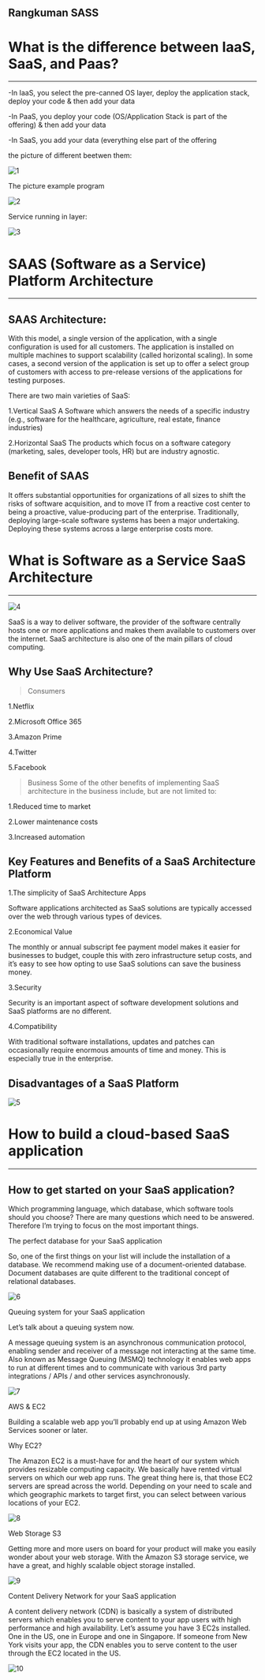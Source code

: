Rangkuman  SASS
------------------------

# **What is the difference between IaaS, SaaS, and Paas?**
----------------------------------------------------------------
-In IaaS, you select the pre-canned OS layer, deploy the application stack, deploy your code & then add your data

-In PaaS, you deploy your code (OS/Application Stack is part of the offering) & then add your data

-In SaaS, you add your data (everything else part of the offering

the picture of different beetwen them:

![1](different-table.png)

The picture example program

![2](program-service.png)

Service running in layer:

![3](running-layer.png)


# **SAAS (Software as a Service) Platform Architecture**
------------------------------------------------------------
## **SAAS Architecture:**

With this model, a single version of the application, with a single configuration is used for all customers. The application is installed on multiple machines to support scalability (called horizontal scaling). In some cases, a second version of the application is set up to offer a select group of customers with access to pre-release versions of the applications for testing purposes.

There are two main varieties of SaaS:

1.Vertical SaaS A Software which answers the needs of a specific industry (e.g., software for the healthcare, agriculture, real estate, finance industries)

2.Horizontal SaaS The products which focus on a software category (marketing, sales, developer tools, HR) but are industry agnostic.    

## **Benefit of SAAS**

It offers substantial opportunities for organizations of all sizes to shift the risks of software acquisition, and to move IT from a reactive cost center to being a proactive, value-producing part of the enterprise. Traditionally, deploying large-scale software systems has been a major undertaking. Deploying these systems across a large enterprise costs more. 


# **What is Software as a Service SaaS Architecture**
---------------------------------------------------------

![4](function.png)

SaaS is a way to deliver software, the provider of the software centrally hosts one or more applications and makes them available to customers over the internet. SaaS architecture is also one of the main pillars of cloud computing.

## **Why Use SaaS Architecture?**

>Consumers

1.Netflix

2.Microsoft Office 365

3.Amazon Prime

4.Twitter

5.Facebook

>Business
Some of the other benefits of implementing SaaS architecture in the business include, but are not limited to:

1.Reduced time to market

2.Lower maintenance costs

3.Increased automation

## **Key Features and Benefits of a SaaS Architecture Platform**

1.The simplicity of SaaS Architecture Apps

Software applications architected as SaaS solutions are typically accessed over the web through various types of devices.

2.Economical Value

The monthly or annual subscript fee payment model makes it easier for businesses to budget, couple this with zero infrastructure setup costs, and it’s easy to see how opting to use SaaS solutions can save the business money.

3.Security

Security is an important aspect of software development solutions and SaaS platforms are no different.

4.Compatibility

With traditional software installations, updates and patches can occasionally require enormous amounts of time and money. This is especially true in the enterprise.

## **Disadvantages of a SaaS Platform**

![5](disavantage-cloud-computing.png)


# **How to build a cloud-based SaaS application**
-----------------------------------------------------

## How to get started on your SaaS application?

Which programming language, which database, which software tools should you choose? There are many questions which need to be answered. Therefore I’m trying to focus on the most important things.

The perfect database for your SaaS application

So, one of the first things on your list will include the installation of a database. We recommend making use of a document-oriented database. Document databases are quite different to the traditional concept of relational databases.

![6](mongo-db.png)

Queuing system for your SaaS application

Let’s talk about a queuing system now.

A message queuing system is an asynchronous communication protocol, enabling sender and receiver of a message not interacting at the same time.
Also known as Message Queuing (MSMQ) technology it enables web apps to run at different times and to communicate with various 3rd party integrations / APIs / and other services asynchronously.

![7](queque.png)

AWS & EC2

Building a scalable web app you’ll probably end up at using Amazon Web Services sooner or later.

Why EC2?

The Amazon EC2 is a must-have for and the heart of our system which provides resizable computing capacity. We basically have rented virtual servers on which our web app runs.
The great thing here is, that those EC2 servers are spread across the world. Depending on your need to scale and which geographic markets to target first, you can select between various locations of your EC2.

![8](aws-and-ec2.png)

Web Storage S3

Getting more and more users on board for your product will make you easily wonder about your web storage. With the Amazon S3 storage service, we have a great, and highly scalable object storage installed.

![9](web-storage.png)

Content Delivery Network for your SaaS application

A content delivery network (CDN) is basically a system of distributed servers which enables you to serve content to your app users with high performance and high availability.
Let’s assume you have 3 EC2s installed. One in the US, one in Europe and one in Singapore. If someone from New York visits your app, the CDN enables you to serve content to the user through the EC2 located in the US.

![10](content-delivery-network.png)